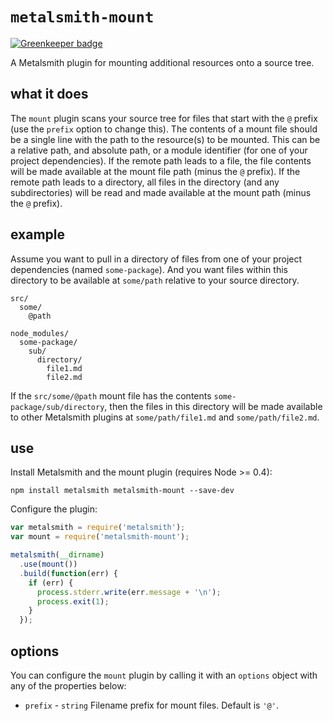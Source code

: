 # `metalsmith-mount`

[![Greenkeeper badge](https://badges.greenkeeper.io/tschaub/metalsmith-mount.svg)](https://greenkeeper.io/)

A Metalsmith plugin for mounting additional resources onto a source tree.

## what it does

The `mount` plugin scans your source tree for files that start with the `@` prefix (use the `prefix` option to change this).  The contents of a mount file should be a single line with the path to the resource(s) to be mounted.  This can be a relative path, and absolute path, or a module identifier (for one of your project dependencies).  If the remote path leads to a file, the file contents will be made available at the mount file path (minus the `@` prefix).  If the remote path leads to a directory, all files in the directory (and any subdirectories) will be read and made available at the mount path (minus the `@` prefix).

## example

Assume you want to pull in a directory of files from one of your project dependencies (named `some-package`).  And you want files within this directory to be available at `some/path` relative to your source directory.

```
src/
  some/
    @path

node_modules/
  some-package/
    sub/
      directory/
        file1.md
        file2.md
```

If the `src/some/@path` mount file has the contents `some-package/sub/directory`, then the files in this directory will be made available to other Metalsmith plugins at `some/path/file1.md` and `some/path/file2.md`.

## use

Install Metalsmith and the mount plugin (requires Node >= 0.4):

    npm install metalsmith metalsmith-mount --save-dev

Configure the plugin:

```js
var metalsmith = require('metalsmith');
var mount = require('metalsmith-mount');

metalsmith(__dirname)
  .use(mount())
  .build(function(err) {
    if (err) {
      process.stderr.write(err.message + '\n');
      process.exit(1);
    }
  });
```

## options

You can configure the `mount` plugin by calling it with an `options` object with any of the properties below:

 * `prefix` - `string` Filename prefix for mount files.  Default is `'@'`.
